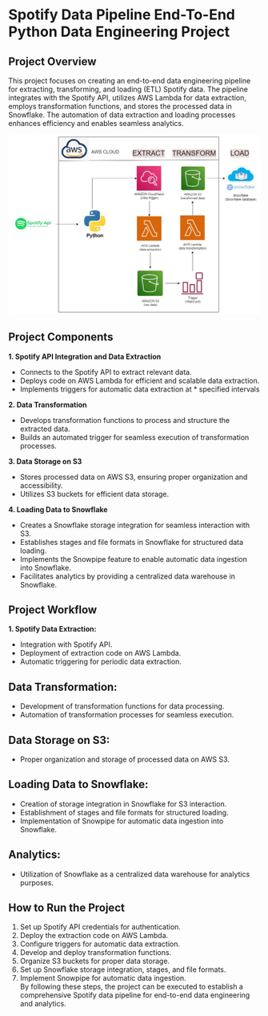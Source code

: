 # Spotify Data Pipeline End-To-End Python Data Engineering Project
## Project Overview
This project focuses on creating an end-to-end data engineering pipeline for extracting, transforming, and loading (ETL) Spotify data. The pipeline integrates with the Spotify API, utilizes AWS Lambda for data extraction, employs transformation functions, and stores the processed data in Snowflake. The automation of data extraction and loading processes enhances efficiency and enables seamless analytics.

![Spotify ETL AWS AND SNOWFLAKE PROCESS DIAGRAM](Spotify_data_analysis.jpg)

## Project Components
**1. Spotify API Integration and Data Extraction**
* Connects to the Spotify API to extract relevant data.
* Deploys code on AWS Lambda for efficient and scalable data extraction.
* Implements triggers for automatic data extraction at * specified intervals

**2. Data Transformation**
* Develops transformation functions to process and structure the extracted data.
* Builds an automated trigger for seamless execution of transformation processes.
  
**3. Data Storage on S3**
* Stores processed data on AWS S3, ensuring proper organization and accessibility.
* Utilizes S3 buckets for efficient data storage.

**4. Loading Data to Snowflake**
* Creates a Snowflake storage integration for seamless interaction with S3.
* Establishes stages and file formats in Snowflake for structured data loading.
* Implements the Snowpipe feature to enable automatic data ingestion into Snowflake.
* Facilitates analytics by providing a centralized data warehouse in Snowflake.
  
## Project Workflow
**1. Spotify Data Extraction:**

* Integration with Spotify API.
* Deployment of extraction code on AWS Lambda.
* Automatic triggering for periodic data extraction.
## Data Transformation:

* Development of transformation functions for data processing.
* Automation of transformation processes for seamless execution.
## Data Storage on S3:

* Proper organization and storage of processed data on AWS S3.
## Loading Data to Snowflake:

* Creation of storage integration in Snowflake for S3 interaction.
* Establishment of stages and file formats for structured loading.
* Implementation of Snowpipe for automatic data ingestion into Snowflake.
## Analytics:

* Utilization of Snowflake as a centralized data warehouse for analytics purposes.
## How to Run the Project
1. Set up Spotify API credentials for authentication.
2. Deploy the extraction code on AWS Lambda.
3. Configure triggers for automatic data extraction.
4. Develop and deploy transformation functions.
5. Organize S3 buckets for proper data storage.
6. Set up Snowflake storage integration, stages, and file formats.
7. Implement Snowpipe for automatic data ingestion.
\
By following these steps, the project can be executed to establish a comprehensive Spotify data pipeline for end-to-end data engineering and analytics.
